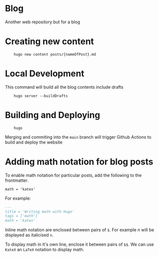 # Blog
Another web repository but for a blog

# Creating new content

```shell
    hugo new content posts/{nameOfPost}.md
```

# Local Development

This command will build all the blog contents include drafts

```shell
    hugo server --buildDrafts
```

# Building and Deploying

```shell
    hugo
```

Merging and commiting into the `main` branch will trigger Github Actions to build and deploy the website

# Adding math notation for blog posts

To enable math notation for particular posts, add the following to the frontmatter.
```
math = 'katex'
```

For example:
```markdown
---
title = 'Writing math with Hugo'
tags = ['math']
math = 'katex'
```

Inline math notation are enclosed between pairs of `$`. For example $n$ will be displayed as italicised `n`.

To display math in it's own line, enclose it between pairs of `$$`. We can use `KateX` an `LaTeX` notation to display
math.
